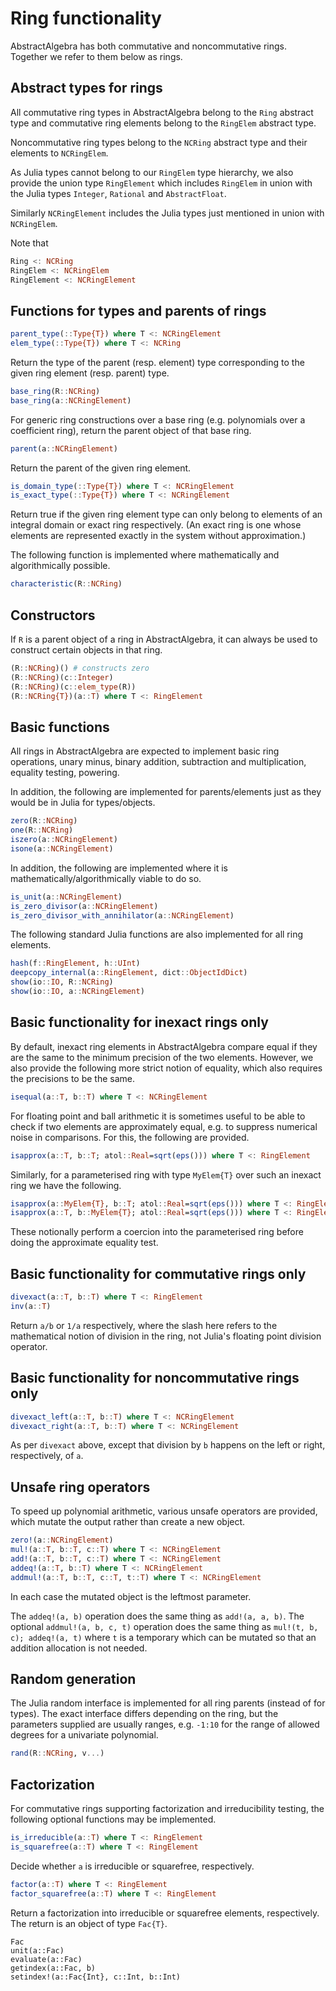 # Ring functionality

AbstractAlgebra has both commutative and noncommutative rings. Together we
refer to them below as rings.

## Abstract types for rings

All commutative ring types in AbstractAlgebra belong to the `Ring` abstract
type and commutative ring elements belong to the `RingElem` abstract type.

Noncommutative ring types belong to the `NCRing` abstract type and their
elements to `NCRingElem`.

As Julia types cannot belong to our `RingElem` type hierarchy, we also
provide the union type `RingElement` which includes `RingElem` in union with
the Julia types `Integer`, `Rational` and `AbstractFloat`.

Similarly `NCRingElement` includes the Julia types just mentioned in union
with `NCRingElem`.

Note that

```julia
Ring <: NCRing
RingElem <: NCRingElem
RingElement <: NCRingElement
```

## Functions for types and parents of rings

```julia
parent_type(::Type{T}) where T <: NCRingElement
elem_type(::Type{T}) where T <: NCRing
```

Return the type of the parent (resp. element) type corresponding to the given
ring element (resp. parent) type.

```julia
base_ring(R::NCRing)
base_ring(a::NCRingElement)
```

For generic ring constructions over a base ring (e.g. polynomials over a
coefficient ring), return the parent object of that base ring.


```julia
parent(a::NCRingElement)
```

Return the parent of the given ring element.

```julia
is_domain_type(::Type{T}) where T <: NCRingElement
is_exact_type(::Type{T}) where T <: NCRingElement
```

Return true if the given ring element type can only belong to elements of an
integral domain or exact ring respectively. (An exact ring is one whose
elements are represented exactly in the system without approximation.)

The following function is implemented where mathematically and algorithmically
possible.

```julia
characteristic(R::NCRing)
```

## Constructors

If `R` is a parent object of a ring in AbstractAlgebra, it can always be used
to construct certain objects in that ring.

```julia
(R::NCRing)() # constructs zero
(R::NCRing)(c::Integer)
(R::NCRing)(c::elem_type(R))
(R::NCRing{T})(a::T) where T <: RingElement
```

## Basic functions

All rings in AbstractAlgebra are expected to implement basic ring operations,
unary minus, binary addition, subtraction and multiplication, equality testing,
powering.

In addition, the following are implemented for parents/elements just as they
would be in Julia for types/objects.

```julia
zero(R::NCRing)
one(R::NCRing)
iszero(a::NCRingElement)
isone(a::NCRingElement)
```

In addition, the following are implemented where it is
mathematically/algorithmically viable to do so.

```julia
is_unit(a::NCRingElement)
is_zero_divisor(a::NCRingElement)
is_zero_divisor_with_annihilator(a::NCRingElement)
```

The following standard Julia functions are also implemented for all ring
elements.

```julia
hash(f::RingElement, h::UInt)
deepcopy_internal(a::RingElement, dict::ObjectIdDict)
show(io::IO, R::NCRing)
show(io::IO, a::NCRingElement)
```

## Basic functionality for inexact rings only

By default, inexact ring elements in AbstractAlgebra compare equal if they are
the same to the minimum precision of the two elements. However, we also provide
the following more strict notion of equality, which also requires the
precisions to be the same.

```julia
isequal(a::T, b::T) where T <: NCRingElement
```

For floating point and ball arithmetic it is sometimes useful to be able to
check if two elements are approximately equal, e.g. to suppress numerical noise
in comparisons. For this, the following are provided.

```julia
isapprox(a::T, b::T; atol::Real=sqrt(eps())) where T <: RingElement
```

Similarly, for a parameterised ring with type `MyElem{T}` over such an inexact
ring we have the following.

```julia
isapprox(a::MyElem{T}, b::T; atol::Real=sqrt(eps())) where T <: RingElement
isapprox(a::T, b::MyElem{T}; atol::Real=sqrt(eps())) where T <: RingElement
```

These notionally perform a coercion into the parameterised ring before doing
the approximate equality test.

## Basic functionality for commutative rings only

```julia
divexact(a::T, b::T) where T <: RingElement
inv(a::T)
```

Return `a/b` or `1/a` respectively, where the slash here refers to the
mathematical notion of division in the ring, not Julia's floating point
division operator.

## Basic functionality for noncommutative rings only

```julia
divexact_left(a::T, b::T) where T <: NCRingElement
divexact_right(a::T, b::T) where T <: NCRingElement
```

As per `divexact` above, except that division by `b` happens on the left or
right, respectively, of `a`.

## Unsafe ring operators

To speed up polynomial arithmetic, various unsafe operators are provided, which
mutate the output rather than create a new object.

```julia
zero!(a::NCRingElement)
mul!(a::T, b::T, c::T) where T <: NCRingElement
add!(a::T, b::T, c::T) where T <: NCRingElement
addeq!(a::T, b::T) where T <: NCRingElement
addmul!(a::T, b::T, c::T, t::T) where T <: NCRingElement
```

In each case the mutated object is the leftmost parameter.

The `addeq!(a, b)` operation does the same thing as `add!(a, a, b)`. The
optional `addmul!(a, b, c, t)` operation does the same thing as
`mul!(t, b, c); addeq!(a, t)` where `t` is a temporary which can be mutated so
that an addition allocation is not needed.

## Random generation

The Julia random interface is implemented for all ring parents (instead of
for types). The exact interface differs depending on the ring, but the
parameters supplied are usually ranges, e.g. `-1:10` for the range of allowed
degrees for a univariate polynomial.

```julia
rand(R::NCRing, v...)
```

## Factorization

For commutative rings supporting factorization and irreducibility testing, the
following optional functions may be implemented.

```julia
is_irreducible(a::T) where T <: RingElement
is_squarefree(a::T) where T <: RingElement
```

Decide whether `a` is irreducible or squarefree, respectively.

```julia
factor(a::T) where T <: RingElement
factor_squarefree(a::T) where T <: RingElement
```

Return a factorization into irreducible or squarefree elements, respectively.
The return is an object of type `Fac{T}`.

```@docs
Fac
unit(a::Fac)
evaluate(a::Fac)
getindex(a::Fac, b)
setindex!(a::Fac{Int}, c::Int, b::Int)
```

